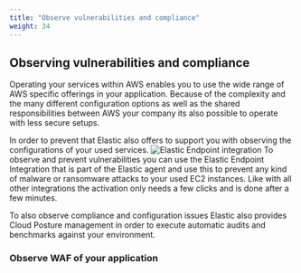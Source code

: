 ```yaml
---
title: "Observe vulnerabilities and compliance"
weight: 34
---
```

## Observing vulnerabilities and compliance
Operating your services within AWS enables you to use the wide range of AWS specific offerings in your application. Because of the complexity and the many different configuration options as well as the shared responsibilities between AWS your company its also possible to operate with less secure setups.

In order to prevent that Elastic also offers to support you with observing the configurations of your used services.
![Elastic Endpoint integration](elastic-ar21.svgendpoint-integration.png)
To observe and prevent vulnerabilities you can use the Elastic Endpoint Integration that is part of the Elastic agent and use this to prevent any kind of malware or ransomware attacks to your used EC2 instances. Like with all other integrations the activation only needs a few clicks and is done after a few minutes.

To also observe compliance and configuration issues Elastic also provides Cloud Posture management in order to execute automatic audits and benchmarks against your environment.

### Observe WAF of your application